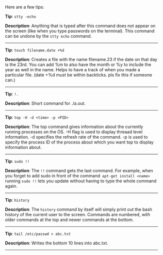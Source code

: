 Here are a few tips:

**Tip**: `stty -echo`

**Description**: Anything that is typed after this command does not appear on the screen (like when you type passwords on the terminal). This command can be undone by the `stty echo` command.

----

**Tip**: `touch filename.date +%d`

**Description**: Creates a file with the name filename.23 if the date on that day is the 23rd. You can add %m to also have the month or %y to include the year as well in the name. Helps to have a track of when you made a particular file. (date +%d must be within backticks. pls fix this if someone can.)

----

**Tip**: `!.`

**Description**: Short command for ./a.out.

----

**Tip**: `top -H -d <time> -p <PID>`

**Description**: The top command gives information about the currently running processes on the OS. -H flag is used to display threaad level information. -d <time> specifies the refresh rate of the command. -p <PID> is used to specify the process ID of the process about which you want top to display information about. 

----

**Tip**: `sudo !!`

**Description**: The `!!` command gets the last command. For example, when you forget to add sudo in front of the command` apt-get install <name>` running `sudo !!` lets you update without having to type the whole command again.

----

**Tip**: `history`

**Description**: The `history` command by itself will simply print out the bash history of the current user to the screen. Commands are numbered, with older commands at the top and newer commands at the bottom.

----

**Tip**: `tail /etc/passwd > abc.txt`

**Description**: Writes the bottom 10 lines into abc.txt.

----

